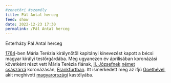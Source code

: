 ```yaml
---
#zenetöri #személy
title: Pál Antal herceg
feed: show
date: 2022-12-23 17:30
permalink: /Pál Antal herceg
---
```

Esterházy Pál Antal herceg

[1764](https://www.wikiwand.com/hu/1764 "1764")-ben Mária Terézia királynőtől kapitányi kinevezést kapott a bécsi magyar királyi testőrgárdába. Még ugyanezen év áprilisában koronázási követként részt vett Mária Terézia fiának, [II. Józsefnek](https://www.wikiwand.com/hu/II._J%C3%B3zsef_magyar_kir%C3%A1ly "II. József magyar király") [német császárrá](https://www.wikiwand.com/hu/N%C3%A9met_kir%C3%A1lyok_list%C3%A1ja "Német királyok listája") koronázásán, [Frankfurtban](https://www.wikiwand.com/hu/Frankfurt_am_Main "Frankfurt am Main"). Itt ismerkedett meg az ifjú [Goethével](https://www.wikiwand.com/hu/Johann_Wolfgang_von_Goethe "Johann Wolfgang von Goethe"), akit meghívott [magyarországi](https://www.wikiwand.com/hu/Magyarorsz%C3%A1g "Magyarország") kastélyába.